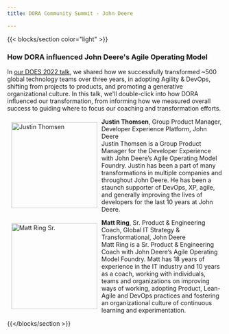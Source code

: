 ```yaml
---
title: DORA Community Summit - John Deere

---
```


{{< blocks/section color="light" >}}

<h3>How DORA influenced John Deere's Agile Operating Model</h3>

<p>
In <a href="https://videos.itrevolution.com/watch/778295505/" target="_blanK">our DOES 2022 talk</a>, we shared how we successfully transformed ~500 global technology teams over three years, in adopting Agility & DevOps, shifting from projects to products, and promoting a generative organizational culture. In this talk, we'll double-click into how DORA influenced our transformation, from informing how we measured overall success to guiding where to focus our coaching and transformation efforts.
</p>

<p>
<img src="/summit/justin-thomsen.jpg"
  alt="Justin Thomsen"
  style="float: left; margin:10px;" 
  width="200"
  height="200" />
<strong>Justin Thomsen</strong>, Group Product Manager, Developer Experience Platform, John Deere<br />
Justin Thomsen is a Group Product Manager for the Developer Experience with John Deere’s Agile Operating Model Foundry. Justin has been a part of many transformations in multiple companies and throughout John Deere.  He has been a staunch supporter of DevOps, XP, agile, and generally improving the lives of developers for the last 10 years at John Deere.
</p>

<p>
<img src="/summit/matt-ring.jpg"
  alt="Matt Ring Sr."
  style="float: left; margin:10px;" 
  width="200"
  height="200" />
<strong>Matt Ring</strong>, Sr. Product & Engineering Coach, Global IT Strategy & Transformational, John Deere<br />
Matt Ring is a Sr. Product & Engineering Coach with John Deere’s Agile Operating Model Foundry. Matt has 18 years of experience in the IT industry and 10 years as a coach, working with individuals, teams and organizations on improving ways of working, adopting Product, Lean-Agile and DevOps practices and fostering an organizational culture of continuous learning and experimentation.<br />
    <a  target="_blank" rel="noopener" href="https://www.linkedin.com/in/matt-ring-3793b365/" aria-label="LinkedIn">
      <i class="fa-brands fa-linkedin"></i>
    </a>

</p>

{{</blocks/section >}}